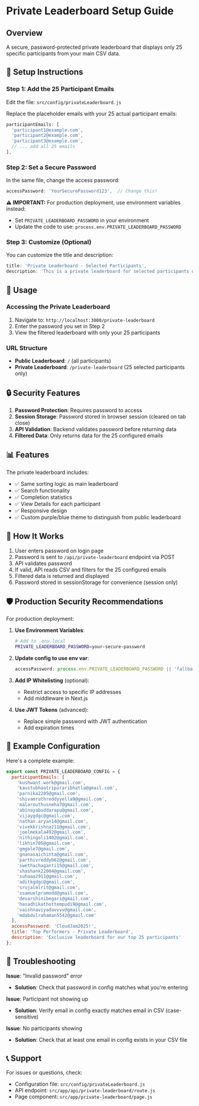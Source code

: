 # Private Leaderboard Setup Guide

## Overview
A secure, password-protected private leaderboard that displays only 25 specific participants from your main CSV data.

## 🔧 Setup Instructions

### Step 1: Add the 25 Participant Emails

Edit the file: `src/config/privateLeaderboard.js`

Replace the placeholder emails with your 25 actual participant emails:

```javascript
participantEmails: [
  'participant1@example.com',
  'participant2@example.com',
  'participant3@example.com',
  // ... add all 25 emails
],
```

### Step 2: Set a Secure Password

In the same file, change the access password:

```javascript
accessPassword: 'YourSecurePassword123',  // Change this!
```

**⚠️ IMPORTANT:** For production deployment, use environment variables instead:
- Set `PRIVATE_LEADERBOARD_PASSWORD` in your environment
- Update the code to use: `process.env.PRIVATE_LEADERBOARD_PASSWORD`

### Step 3: Customize (Optional)

You can customize the title and description:

```javascript
title: 'Private Leaderboard - Selected Participants',
description: 'This is a private leaderboard for selected participants only.'
```

## 🚀 Usage

### Accessing the Private Leaderboard

1. Navigate to: `http://localhost:3000/private-leaderboard`
2. Enter the password you set in Step 2
3. View the filtered leaderboard with only your 25 participants

### URL Structure

- **Public Leaderboard**: `/` (all participants)
- **Private Leaderboard**: `/private-leaderboard` (25 selected participants only)

## 🔒 Security Features

1. **Password Protection**: Requires password to access
2. **Session Storage**: Password stored in browser session (cleared on tab close)
3. **API Validation**: Backend validates password before returning data
4. **Filtered Data**: Only returns data for the 25 configured emails

## 📊 Features

The private leaderboard includes:
- ✅ Same sorting logic as main leaderboard
- ✅ Search functionality
- ✅ Completion statistics
- ✅ View Details for each participant
- ✅ Responsive design
- ✅ Custom purple/blue theme to distinguish from public leaderboard

## 🔄 How It Works

1. User enters password on login page
2. Password is sent to `/api/private-leaderboard` endpoint via POST
3. API validates password
4. If valid, API reads CSV and filters for the 25 configured emails
5. Filtered data is returned and displayed
6. Password stored in sessionStorage for convenience (session only)

## 🛡️ Production Security Recommendations

For production deployment:

1. **Use Environment Variables**:
   ```bash
   # Add to .env.local
   PRIVATE_LEADERBOARD_PASSWORD=your-secure-password
   ```

2. **Update config to use env var**:
   ```javascript
   accessPassword: process.env.PRIVATE_LEADERBOARD_PASSWORD || 'fallback-password'
   ```

3. **Add IP Whitelisting** (optional):
   - Restrict access to specific IP addresses
   - Add middleware in Next.js

4. **Use JWT Tokens** (advanced):
   - Replace simple password with JWT authentication
   - Add expiration times

## 📝 Example Configuration

Here's a complete example:

```javascript
export const PRIVATE_LEADERBOARD_CONFIG = {
  participantEmails: [
    'kushwant.work@gmail.com',
    'kaustubhaatripuraribhatla@gmail.com',
    'parnika2205@gmail.com',
    'shivamruthreddyyella9@gmail.com',
    'malarouthusneha7@gmail.com',
    'abinayabuddarapu@gmail.com',
    'vijaygdgc@gmail.com',
    'nathan.aryan14@gmail.com',
    'vivekkrishna211@gmail.com',
    'joelmekala492@gmail.com',
    'nithingoli1402@gmail.com',
    'likhin705@gmail.com',
    'gmgole7@gmail.com',
    'gnanasaichinta@gmail.com',
    'parthivreddyb62@gmail.com',
    'swethachaganti15@gmail.com',
    'shashank22004@gmail.com',
    'suhaaa2911@gmail.com',
    'aditkgdgc@gmail.com',
    'srujalmlrit@gmail.com',
    'ssamuelpramodd@gmail.com',
    'devarshinibegari@gmail.com',
    'hasadhikathottempudi9@gmail.com',
    'vaishnaviyadavvvv@gmail.com',
    'mdabdulrahaman5542@gmail.com'
  ],
  accessPassword: 'CloudJam2025!',
  title: 'Top Performers - Private Leaderboard',
  description: 'Exclusive leaderboard for our top 25 participants'
};
```

## 🐛 Troubleshooting

**Issue**: "Invalid password" error
- **Solution**: Check that password in config matches what you're entering

**Issue**: Participant not showing up
- **Solution**: Verify email in config exactly matches email in CSV (case-sensitive)

**Issue**: No participants showing
- **Solution**: Check that at least one email in config exists in your CSV file

## 📞 Support

For issues or questions, check:
- Configuration file: `src/config/privateLeaderboard.js`
- API endpoint: `src/app/api/private-leaderboard/route.js`
- Page component: `src/app/private-leaderboard/page.js`


